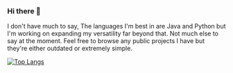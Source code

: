  ### Hi there 👋

I don't have much to say, The languages I'm best in are Java and Python but I'm working on expanding my versatility far beyond that. Not much else to say at the moment. Feel free to browse any public projects I have but they're either outdated or extremely simple.

[![Top Langs](https://github-readme-stats.vercel.app/api/top-langs/?username=Worse&layout=compact)](https://github.com/Worse/github-readme-stats)
